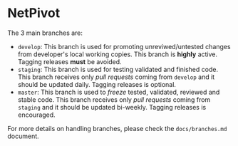 # NetPivot
The 3 main branches are:

* `develop`: This branch is used for promoting unreviwed/untested changes from
   developer's local working copies. This branch is **highly** active. Tagging
   releases **must** be avoided.
* `staging`: This branch is used for testing validated and finished code. This
   branch receives only *pull requests* coming from `develop` and it should be
   updated daily. Tagging releases is optional.
* `master`: This branch is used to *freeze* tested, validated, reviewed and
   stable code. This branch receives only *pull requests* coming from `staging`
   and it should be updated bi-weekly. Tagging releases is encouraged.

For more details on handling branches, please check the `docs/branches.md`
document.


